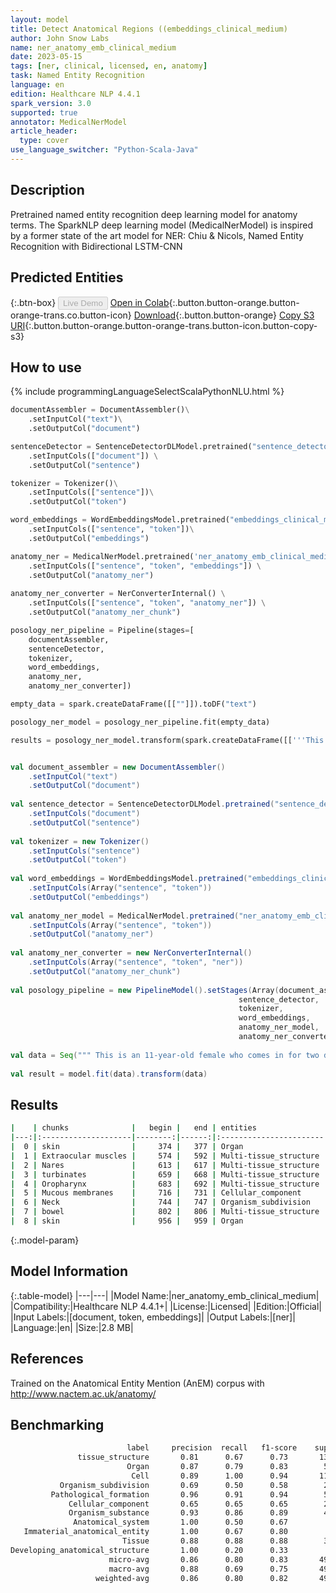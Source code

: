 ```yaml
---
layout: model
title: Detect Anatomical Regions ((embeddings_clinical_medium)
author: John Snow Labs
name: ner_anatomy_emb_clinical_medium
date: 2023-05-15
tags: [ner, clinical, licensed, en, anatomy]
task: Named Entity Recognition
language: en
edition: Healthcare NLP 4.4.1
spark_version: 3.0
supported: true
annotator: MedicalNerModel
article_header:
  type: cover
use_language_switcher: "Python-Scala-Java"
---
```


## Description

Pretrained named entity recognition deep learning model for anatomy terms. The SparkNLP deep learning model (MedicalNerModel) is inspired by a former state of the art model for NER: Chiu & Nicols, Named Entity Recognition with Bidirectional LSTM-CNN

## Predicted Entities



{:.btn-box}
<button class="button button-orange" disabled>Live Demo</button>
[Open in Colab](https://colab.research.google.com/github/JohnSnowLabs/spark-nlp-workshop/blob/master/tutorials/Certification_Trainings/Healthcare/1.Clinical_Named_Entity_Recognition_Model.ipynb){:.button.button-orange.button-orange-trans.co.button-icon}
[Download](https://s3.amazonaws.com/auxdata.johnsnowlabs.com/clinical/models/ner_anatomy_emb_clinical_medium_en_4.4.1_3.0_1684136633973.zip){:.button.button-orange}
[Copy S3 URI](s3://auxdata.johnsnowlabs.com/clinical/models/ner_anatomy_emb_clinical_medium_en_4.4.1_3.0_1684136633973.zip){:.button.button-orange.button-orange-trans.button-icon.button-copy-s3}

## How to use



<div class="tabs-box" markdown="1">
{% include programmingLanguageSelectScalaPythonNLU.html %}

```python
documentAssembler = DocumentAssembler()\
    .setInputCol("text")\
    .setOutputCol("document")

sentenceDetector = SentenceDetectorDLModel.pretrained("sentence_detector_dl_healthcare","en","clinical/models") \
    .setInputCols(["document"]) \
    .setOutputCol("sentence") 

tokenizer = Tokenizer()\
    .setInputCols(["sentence"])\
    .setOutputCol("token")

word_embeddings = WordEmbeddingsModel.pretrained("embeddings_clinical_medium", "en", "clinical/models")\
    .setInputCols(["sentence", "token"])\
    .setOutputCol("embeddings")

anatomy_ner = MedicalNerModel.pretrained('ner_anatomy_emb_clinical_medium' "en", "clinical/models") \
    .setInputCols(["sentence", "token", "embeddings"]) \
    .setOutputCol("anatomy_ner")
    
anatomy_ner_converter = NerConverterInternal() \
    .setInputCols(["sentence", "token", "anatomy_ner"]) \
    .setOutputCol("anatomy_ner_chunk")

posology_ner_pipeline = Pipeline(stages=[
    documentAssembler, 
    sentenceDetector,
    tokenizer,
    word_embeddings,
    anatomy_ner,
    anatomy_ner_converter])

empty_data = spark.createDataFrame([[""]]).toDF("text")

posology_ner_model = posology_ner_pipeline.fit(empty_data)

results = posology_ner_model.transform(spark.createDataFrame([['''This is an 11-year-old female who comes in for two different things. 1. She was seen by the allergist. No allergies present, so she stopped her Allegra, but she is still real congested and does a lot of snorting. They do not notice a lot of snoring at night though, but she seems to be always like that. 2. On her right great toe, she has got some redness and erythema. Her skin is kind of peeling a little bit, but it has been like that for about a week and a half now.\nGeneral: Well-developed female, in no acute distress, afebrile.\nHEENT: Sclerae and conjunctivae clear. Extraocular muscles intact. TMs clear. Nares patent. A little bit of swelling of the turbinates on the left. Oropharynx is essentially clear. Mucous membranes are moist.\nNeck: No lymphadenopathy.\nChest: Clear.\nAbdomen: Positive bowel sounds and soft.\nDermatologic: She has got redness along the lateral portion of her right great toe, but no bleeding or oozing. Some dryness of her skin. Her toenails themselves are very short and even on her left foot and her left great toe the toenails are very short.''']]).toDF("text"))
```
```scala

val document_assembler = new DocumentAssembler()
    .setInputCol("text")
    .setOutputCol("document")
​
val sentence_detector = SentenceDetectorDLModel.pretrained("sentence_detector_dl_healthcare","en","clinical/models")
    .setInputCols("document")
    .setOutputCol("sentence")
​
val tokenizer = new Tokenizer()
    .setInputCols("sentence")
    .setOutputCol("token")
    
val word_embeddings = WordEmbeddingsModel.pretrained("embeddings_clinical_medium", "en", "clinical/models")
    .setInputCols(Array("sentence", "token"))
    .setOutputCol("embeddings")
​
val anatomy_ner_model = MedicalNerModel.pretrained("ner_anatomy_emb_clinical_medium", "en", "clinical/models")
    .setInputCols(Array("sentence", "token"))
    .setOutputCol("anatomy_ner")
​
val anatomy_ner_converter = new NerConverterInternal()
    .setInputCols(Array("sentence", "token", "ner"))
    .setOutputCol("anatomy_ner_chunk")
​
val posology_pipeline = new PipelineModel().setStages(Array(document_assembler, 
                                                   sentence_detector,
                                                   tokenizer,
                                                   word_embeddings,
                                                   anatomy_ner_model,
                                                   anatomy_ner_converter))
​
val data = Seq(""" This is an 11-year-old female who comes in for two different things. 1. She was seen by the allergist. No allergies present, so she stopped her Allegra, but she is still real congested and does a lot of snorting. They do not notice a lot of snoring at night though, but she seems to be always like that. 2. On her right great toe, she has got some redness and erythema. Her skin is kind of peeling a little bit, but it has been like that for about a week and a half now.\nGeneral: Well-developed female, in no acute distress, afebrile.\nHEENT: Sclerae and conjunctivae clear. Extraocular muscles intact. TMs clear. Nares patent. A little bit of swelling of the turbinates on the left. Oropharynx is essentially clear. Mucous membranes are moist.\nNeck: No lymphadenopathy.\nChest: Clear.\nAbdomen: Positive bowel sounds and soft.\nDermatologic: She has got redness along the lateral portion of her right great toe, but no bleeding or oozing. Some dryness of her skin. Her toenails themselves are very short and even on her left foot and her left great toe the toenails are very short.""").toDS.toDF("text")
​
val result = model.fit(data).transform(data)
```
</div>

## Results

```bash
|    | chunks              |   begin |   end | entities               |
|---:|:--------------------|--------:|------:|:-----------------------|
|  0 | skin                |     374 |   377 | Organ                  |
|  1 | Extraocular muscles |     574 |   592 | Multi-tissue_structure |
|  2 | Nares               |     613 |   617 | Multi-tissue_structure |
|  3 | turbinates          |     659 |   668 | Multi-tissue_structure |
|  4 | Oropharynx          |     683 |   692 | Multi-tissue_structure |
|  5 | Mucous membranes    |     716 |   731 | Cellular_component     |
|  6 | Neck                |     744 |   747 | Organism_subdivision   |
|  7 | bowel               |     802 |   806 | Multi-tissue_structure |
|  8 | skin                |     956 |   959 | Organ                  |
```

{:.model-param}
## Model Information

{:.table-model}
|---|---|
|Model Name:|ner_anatomy_emb_clinical_medium|
|Compatibility:|Healthcare NLP 4.4.1+|
|License:|Licensed|
|Edition:|Official|
|Input Labels:|[document, token, embeddings]|
|Output Labels:|[ner]|
|Language:|en|
|Size:|2.8 MB|

## References

Trained on the Anatomical Entity Mention (AnEM) corpus with  http://www.nactem.ac.uk/anatomy/

## Benchmarking

```bash
                          label     precision  recall   f1-score    support
               tissue_structure       0.81      0.67      0.73       130
                          Organ       0.87      0.79      0.83        52
                           Cell       0.89      1.00      0.94       118
           Organism_subdivision       0.69      0.50      0.58        22
         Pathological_formation       0.96      0.91      0.94        58
             Cellular_component       0.65      0.65      0.65        26
             Organism_substance       0.93      0.86      0.89        43
              Anatomical_system       1.00      0.50      0.67         6
   Immaterial_anatomical_entity       1.00      0.67      0.80         6
                         Tissue       0.88      0.88      0.88        32
Developing_anatomical_structure       1.00      0.20      0.33         5
                      micro-avg       0.86      0.80      0.83       498
                      macro-avg       0.88      0.69      0.75       498
                   weighted-avg       0.86      0.80      0.82       498
```
